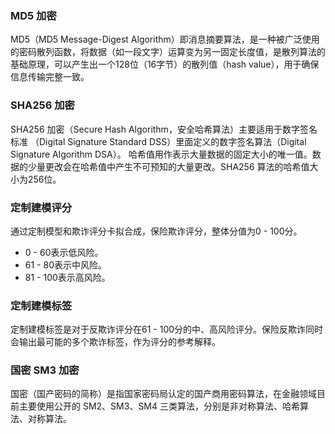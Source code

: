 ### MD5 加密
MD5（MD5 Message-Digest Algorithm）即消息摘要算法，是一种被广泛使用的密码散列函数，将数据（如一段文字）运算变为另一固定长度值，是散列算法的基础原理，可以产生出一个128位（16字节）的散列值（hash value），用于确保信息传输完整一致。
 
### SHA256 加密
SHA256 加密（Secure Hash Algorithm，安全哈希算法）主要适用于数字签名标准 （Digital Signature Standard DSS）里面定义的数字签名算法（Digital Signature Algorithm DSA）。
哈希值用作表示大量数据的固定大小的唯一值。数据的少量更改会在哈希值中产生不可预知的大量更改。SHA256 算法的哈希值大小为256位。
 
### 定制建模评分
通过定制模型和欺诈评分卡拟合成，保险欺诈评分，整体分值为0 - 100分。
- 0 - 60表示低风险。
- 61 - 80表示中风险。
- 81 - 100表示高风险。
 
### 定制建模标签
定制建模标签是对于反欺诈评分在61 - 100分的中、高风险评分。保险反欺诈同时会输出最可能的多个欺诈标签，作为评分的参考解释。
 
### 国密 SM3 加密
国密（国产密码的简称）是指国家密码局认定的国产商用密码算法，在金融领域目前主要使用公开的 SM2、SM3、SM4 三类算法，分别是非对称算法、哈希算法、对称算法。

